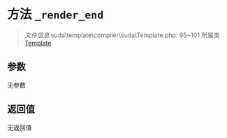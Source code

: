 # 方法 `_render_end`

> *文件信息* suda\template\compiler\suda\Template.php: 95~101
> 所属类 [Template](../Template.md)




## 参数


无参数


## 返回值

无返回值
